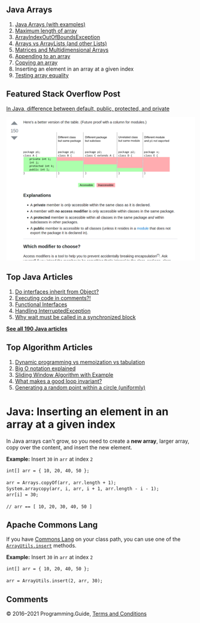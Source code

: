 ## Java Arrays

1.  [Java Arrays (with examples)](arrays.html)
2.  [Maximum length of array](array-maximum-length.html)
3.  [ArrayIndexOutOfBoundsException](arrayindexoutofboundsexception.html)
4.  [Arrays vs ArrayLists (and other Lists)](array-vs-arraylist.html)
5.  [Matrices and Multidimensional Arrays](matrices-and-multidimensional-arrays.html)
6.  [Appending to an array](array-append.html)
7.  [Copying an array](array-copy.html)
8.  Inserting an element in an array at a given index
9.  [Testing array equality](testing-array-equality.html)

## Featured Stack Overflow Post

[In Java, difference between default, public, protected, and private](https://stackoverflow.com/a/33627846/276052)

[<img src="../images/so-featured-33627846.png" alt="StackOverflow screenshot thumbnail" class="screenshot" />](https://stackoverflow.com/a/33627846/276052)

## Top Java Articles

1.  [Do interfaces inherit from Object?](do-interfaces-inherit-from-object.html)
2.  [Executing code in comments?!](executing-code-in-comments.html)
3.  [Functional Interfaces](functional-interfaces.html)
4.  [Handling InterruptedException](handling-interrupted-exceptions.html)
5.  [Why wait must be called in a synchronized block](why-wait-must-be-in-synchronized.html)

[**See all 190 Java articles**](index.html)

## Top Algorithm Articles

1.  [Dynamic programming vs memoization vs tabulation](../dynamic-programming-vs-memoization-vs-tabulation.html)
2.  [Big O notation explained](../big-o-notation-explained.html)
3.  [Sliding Window Algorithm with Example](../sliding-window-example.html)
4.  [What makes a good loop invariant?](../what-makes-a-good-loop-invariant.html)
5.  [Generating a random point within a circle (uniformly)](../random-point-within-circle.html)

# Java: Inserting an element in an array at a given index

In Java arrays can't grow, so you need to create a **new array**, larger array, copy over the content, and insert the new element.

**Example:** Insert `30` in `arr` at index `2`

    int[] arr = { 10, 20, 40, 50 };

    arr = Arrays.copyOf(arr, arr.length + 1);
    System.arraycopy(arr, i, arr, i + 1, arr.length - i - 1);
    arr[i] = 30;

    // arr == [ 10, 20, 30, 40, 50 ]

## Apache Commons Lang

If you have [Commons Lang](https://commons.apache.org/proper/commons-lang/) on your class path, you can use one of the [`ArrayUtils.insert`](https://commons.apache.org/proper/commons-lang/apidocs/org/apache/commons/lang3/ArrayUtils.html#insert-int-int:A-int...-) methods.

**Example:** Insert `30` in `arr` at index `2`

    int[] arr = { 10, 20, 40, 50 };

    arr = ArrayUtils.insert(2, arr, 30);

## Comments

© 2016–2021 Programming.Guide, [Terms and Conditions](../terms-and-conditions.html)
